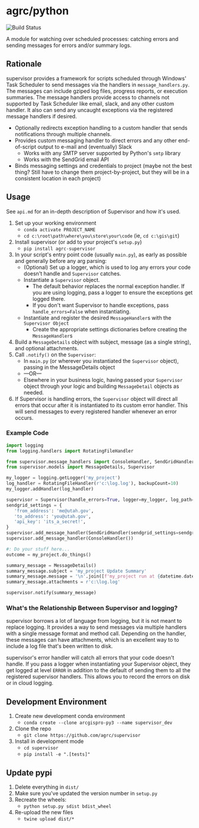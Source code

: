 # agrc/python

![Build Status](https://github.com/agrc/supervisor/workflows/Build%20and%20Test/badge.svg)
<!-- [![codecov](https://codecov.io/gh/agrc/python/branch/main/graph/badge.svg)](https://codecov.io/gh/agrc/python) -->

A module for watching over scheduled processes: catching errors and sending messages for errors and/or summary logs.

## Rationale

supervisor provides a framework for scripts scheduled through Windows' Task Scheduler to send messages via the handlers in `message_handlers.py`. The messages can include gziped log files, progress reports, or execution summaries. The message handlers provide access to channels not supported by Task Scheduler like email, slack, and any other custom handler. It also can send any uncaught exceptions via the registered message handlers if desired.

- Optionally redirects exception handling to a custom handler that sends notifications through multiple channels.
- Provides custom messaging handler to direct errors and any other end-of-script output to e-mail and (eventually) Slack
  - Works with any SMTP server supported by Python's `smtp` library
  - Works with the SendGrid email API
- Binds messaging settings and credentials to project (maybe not the best thing? Still have to change them project-by-project, but they will be in a consistent location in each project)

## Usage

See `api.md` for an in-depth description of Supervisor and how it's used.

1. Set up your working environment
   - `conda activate PROJECT_NAME`
   - `cd c:\root\path\where\you\store\your\code` (ie, `cd c:\gis\git`)
1. Install supervisor (or add to your project's `setup.py`)
   - `pip install agrc-supervisor`
1. In your script's entry point code (usually `main.py`), as early as possible and generally before any arg parsing:
   - (Optional) Set up a logger, which is used to log any errors your code doesn't handle and `Supervisor` catches.
   - Instantiate a `Supervisor` object.
      - The default behavior replaces the normal exception handler. If you are using logging, pass a logger to ensure the exceptions get logged there.
      - If you don't want Supervisor to handle exceptions, pass `handle_errors=False` when instantiating.
   - Instantiate and register the desired `MessageHandler`s with the `Supervisor Object`
      - Create the appropriate settings dictionaries before creating the `MessageHandler`s
1. Build a `MessageDetails` object with subject, message (as a single string), and optional attachments.
1. Call `.notify()` on the `Supervisor`:
   - In `main.py` (or wherever you instantiated the `Supervisor` object), passing in the MessageDetails object
   - —OR—
   - Elsewhere in your business logic, having passed your `Supervisor` object through your logic and building `MessageDetail` objects as needed.
1. If Supervisor is handling errors, the `Supervisor` object will direct all errors that occur after it is instantiated to its custom error handler. This will send messages to every registered handler whenever an error occurs.

### Example Code

```python
import logging
from logging.handlers import RotatingFileHandler

from supervisor.message_handlers import ConsoleHandler, SendGridHandler
from supervisor.models import MessageDetails, Supervisor

my_logger = logging.getLogger('my_project')
log_handler = RotatingFileHandler(r'c:\log.log'), backupCount=10)
my_logger.addHandler(log_handler)

supervisor = Supervisor(handle_errors=True, logger=my_logger, log_path=r'c:\log.log')
sendgrid_settings = {
   'from_address': 'me@utah.gov',
   'to_address': 'you@utah.gov',
   'api_key': 'its_a_secret!',
}
supervisor.add_message_handler(SendGridHandler(sendgrid_settings=sendgrid_settings, project_name='my_project', project_version='1.5.0'))
supervisor.add_message_handler(ConsoleHandler())

#: Do your stuff here...
outcome = my_project.do_things()

summary_message = MessageDetails()
summary_message.subject = 'my_project Update Summary'
summary_message.message = '\n'.join([f'my_project run at {datetime.datetime.now()}', f'Outcome: {outcome}'])
summary_message.attachments = r'c:\log.log'

supervisor.notify(summary_message)
```

### What's the Relationship Between Supervisor and logging?

supervisor borrows a lot of language from logging, but it is not meant to replace logging. It provides a way to send messages via multiple handlers with a single message format and method call. Depending on the handler, these messages can have attachments, which is an excellent way to to include a log file that's been written to disk.

supervisor's error handler will catch all errors that your code doesn't handle. If you pass a logger when instantiating your Supervisor object, they get logged at level `ERROR` in addition to the default of sending them to all the registered supervisor handlers. This allows you to record the errors on disk or in cloud logging.

## Development Environment

1. Create new development conda environment
   - `conda create --clone arcgispro-py3 --name supervisor_dev`
1. Clone the repo
   - `git clone https://github.com/agrc/supervisor`
1. Install in development mode
   - `cd supervisor`
   - `pip install -e ".[tests]"`

## Update pypi

1. Delete everything in `dist/`
1. Make sure you've updated the version number in `setup.py`
1. Recreate the wheels:
   - `python setup.py sdist bdist_wheel`
1. Re-upload the new files
   - `twine upload dist/*`
